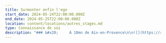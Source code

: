 ```yaml
---
title: Surmonter enfin l'ego
start_date: 2024-05-24T22:00:00.000Z
end_date: 2024-05-25T22:00:00.000Z
location: content/locations/autres_stages.md
type: Connaissance de soi
description: "### &#x20;     À 10mn de Aix-en-Provence\n\n![](https://res.cloudinary.com/guikem/image/upload/v1708007397/c0d91bc2-212e-2ba1-ffb3-4d616b3d690a_dqlcvq.jpg)\n\n**Le thème de \"l'ego**\" est probablement celui qui est le plus abordé sur le chemin spirituel. En effet, il \\*\\*cristallise à lui seul tous les niveaux de blocages, de croyances, de limitations et de réactions qui nous emprisonnent \\*\\*et dont nous essayons de nous libérer. **Pourtant nous avons du mal à le cerner et à travailler concrètement avec lui.**\n\n**Cet évènement vous propose**, à la lueur des enseignements bouddhistes mais aussi de maîtres contemporains tels que Lise Bourbeau, Arnaud Desjardins et d’autres, de **comprendre véritablement ce qu’est l’ego, quelles en sont les manifestations et comment travailler avec lui.**\n\nCe sera une opportunité unique de développer une **compréhension globale de ce thème et découvrir des moyens pour retrouver une confiance en soi authentique** et de se libérer des schémas qui nous bloquent.\n\nLors de ce weekend,nous **pratiquerons la méditation**, utiliserons des exercices concrets et aborderons aussi la notion de “non-soi” propre à la sagesse bouddhisme.\_\n\nCet atelier se déroulera à 10mn de  Aix en Provence dans l’environnement inspirant de la salle des “trois chênes” (voir photo).\n\n![](https://res.cloudinary.com/guikem/image/upload/v1690469142/IMG-20230724-WA0016_gba2km.jpg)\n\n**Pré-inscription nécessaire avant le 31 avril** par email à [frederic.chastelas@gmail.com](mailto:frederic.chastelas@gmail.com) (Limité à 25\npersonnes)\n**Horaires**: Samedi 10h-17h  - Dimanche 9h30-16h30\n**Tarif **: 120€\n\nLe logement et les repas ne sont pas compris dans le tarif et ne sont pas organisés. Possibilité d'apporter son pique-nique et manger sur place à midi.\n\nLe covoiturage est grandement encouragé car le parking est limité\n\n**Adresse**: Les 3 Chênes- 860 chemin des Frères Gris - 13080 Luynes-Aix-en-Provence\n\n**Quelques Témoignages:**\n\n**Véronique**\n\nDepuis que je suis bouddhiste (et ça ne date pas d'hier...),\nc'est la première fois que je reçois un enseignement aussi précis,\navec des propos et des outils extrêmement puissants qui m'ont\nvéritablement aidé à ressentir profondément des choses très\nsouvent entendues et même comprises, mais rarement vraiment\nintégrées, digérées. Là j'ai senti que je prenais un nouveau\ndépart. Merci beaucoup !\n\n**Pauline**\n\nCe weekend animé par Frédéric m'a beaucoup apporté. J'en\nressors grandit et prête à poursuivre le travail que j'ai engagé\ndepuis plusieurs mois. Les témoignages, les échanges, les apports,\nexercices proposés, méditations durant tout le weekend sur le thème\n\"Se libérer (enfin) de son égo\" ont pris beaucoup de\nsens. J'ai comme l'impression d'avoir encore déverrouillé des\nportes et compris des choses fondamentales Merci pour ce magnifique\nweekend.\n\n**Sylvie**\n\nCe stage a été une révélation. J'ai beaucoup appris sur mes\nblocages et mes peurs. J'ignorais que l'EGO a tant de facettes et de\npouvoir. Je peux dire que ça a changé ma vie. J'ai pu affronter ma\nplus grande peur parce que je l'ai identifiée et acceptée. \\[...]\nFrédéric a été exceptionnel, à l'écoute, bienveillant et sans\njugement. Ses explications et exemples étaient clairs et touchaient\nnotre nature profonde. Un vrai bouleversement, une remise en question\ndérangeante mais tellement salvatrice. A faire, à refaire et à\nconseiller pour tous…\n"
---
```


